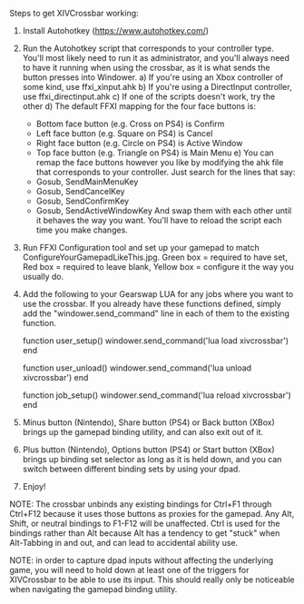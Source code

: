 Steps to get XIVCrossbar working:

1) Install Autohotkey (https://www.autohotkey.com/)

2) Run the Autohotkey script that corresponds to your controller type. You'll most likely need to run it as administrator, and you'll always need to have it running when using the crossbar, as it is what sends the button presses into Windower.
a) If you're using an Xbox controller of some kind, use ffxi_xinput.ahk
b) If you're using a DirectInput controller, use ffxi_directinput.ahk
c) If one of the scripts doesn't work, try the other
d) The default FFXI mapping for the four face buttons is:
    * Bottom face button (e.g. Cross on PS4) is Confirm
    * Left face button (e.g. Square on PS4) is Cancel
    * Right face button (e.g. Circle on PS4) is Active Window
    * Top face button (e.g. Triangle on PS4) is Main Menu
e) You can remap the face buttons however you like by modifying the ahk file that corresponds to your controller. Just search for the lines that say:
    * Gosub, SendMainMenuKey
    * Gosub, SendCancelKey
    * Gosub, SendConfirmKey
    * Gosub, SendActiveWindowKey
    And swap them with each other until it behaves the way you want. You'll have to reload the script each time you make changes.

3) Run FFXI Configuration tool and set up your gamepad to match ConfigureYourGamepadLikeThis.jpg. Green box = required to have set, Red box = required to leave blank, Yellow box = configure it the way you usually do.

4) Add the following to your Gearswap LUA for any jobs where you want to use the crossbar. If you already have these functions defined, simply add the "windower.send_command" line in each of them to the existing function.

    function user_setup()
        windower.send_command('lua load xivcrossbar')
    end

    function user_unload()
        windower.send_command('lua unload xivcrossbar')
    end

    function job_setup()
        windower.send_command('lua reload xivcrossbar')
    end

5) Minus button (Nintendo), Share button (PS4) or Back button (XBox) brings up the gamepad binding utility, and can also exit out of it.

6) Plus button (Nintendo), Options button (PS4) or Start button (XBox) brings up binding set selector as long as it is held down, and you can switch between different binding sets by using your dpad.

7) Enjoy!

NOTE: The crossbar unbinds any existing bindings for Ctrl+F1 through Ctrl+F12 because it uses those buttons as proxies for the gamepad. Any Alt, Shift, or neutral bindings to F1-F12 will be unaffected. Ctrl is used for the bindings rather than Alt because Alt has a tendency to get "stuck" when Alt-Tabbing in and out, and can lead to accidental ability use.

NOTE: in order to capture dpad inputs without affecting the underlying game, you will need to hold down at least one of the triggers for XIVCrossbar to be able to use its input. This should really only be noticeable when navigating the gamepad binding utility.
